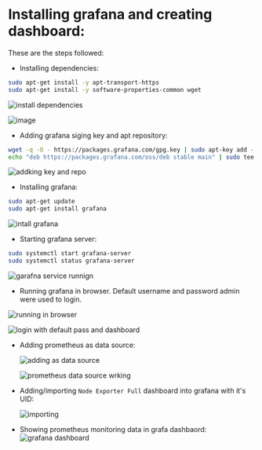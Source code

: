 # Installing grafana and creating dashboard:

These are the steps followed:

- Installing dependencies:

```bash
sudo apt-get install -y apt-transport-https
sudo apt-get install -y software-properties-common wget

```

![install dependencies](https://github.com/surpriso1997/6_2_Prom_Grafana_Prajwol/blob/main/3/screenshots/install-https-.png)

![image](https://github.com/surpriso1997/6_2_Prom_Grafana_Prajwol/blob/main/3/screenshots/install-dependencies.png)

- Adding grafana siging key and apt repository:

```bash
wget -q -O - https://packages.grafana.com/gpg.key | sudo apt-key add -
echo "deb https://packages.grafana.com/oss/deb stable main" | sudo tee -a /etc/apt/sources.list.d/grafana.list
```

![addking key and repo](https://github.com/surpriso1997/6_2_Prom_Grafana_Prajwol/blob/main/3/screenshots/adding-grafana-key-and-repository.png)

- Installing grafana:

```bash
sudo apt-get update
sudo apt-get install grafana

```

![intall grafana](https://github.com/surpriso1997/6_2_Prom_Grafana_Prajwol/blob/main/3/screenshots/install-grafana.png)

- Starting grafana server:

```bash
sudo systemctl start grafana-server
sudo systemctl status grafana-server

```

![garafna service runnign](https://github.com/surpriso1997/6_2_Prom_Grafana_Prajwol/blob/main/3/screenshots/grafana-service-running.png)

- Running grafana in browser. Default username and password admin were used to login.

![running in browser](https://github.com/surpriso1997/6_2_Prom_Grafana_Prajwol/blob/main/3/screenshots/grafana-running-browser.png)

![login with default pass and dashboard](https://github.com/surpriso1997/6_2_Prom_Grafana_Prajwol/blob/main/3/screenshots/logged-in-with-default-username-passsword.png)

- Adding prometheus as data source:

  ![adding as data source ](https://github.com/surpriso1997/6_2_Prom_Grafana_Prajwol/blob/main/3/screenshots/adding-prometheus-data-srouce.png)

  ![prometheus data source wrking](https://github.com/surpriso1997/6_2_Prom_Grafana_Prajwol/blob/main/3/screenshots/data-source-working.png)

- Adding/importing `Node Exporter Full` dashboard into grafana with it's UID:

  ![importing](https://github.com/surpriso1997/6_2_Prom_Grafana_Prajwol/blob/main/3/screenshots/importing-node-exporter-full.png)

- Showing prometheus monitoring data in grafa dashbaord:
  ![grafana dashboard](https://github.com/surpriso1997/6_2_Prom_Grafana_Prajwol/blob/main/3/screenshots/grafana-dashboard.png)
